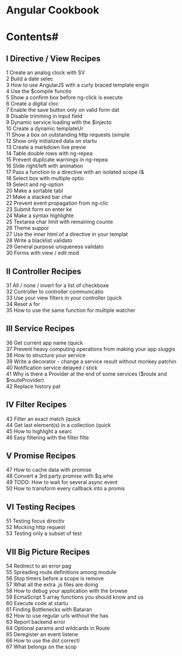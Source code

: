 # Angular Cookbook #


# Contents#

## I Directive / View Recipes ##

1 Create an analog clock with SV  
2 Build a date selec  
3 How to use AngularJS with a curly braced template engin  
4 Use the $compile functio  
5 Show a confirm box before ng-click is execute  
6 Create a digital cloc  
7 Enable the save button only on valid form dat  
8 Disable trimming in input field  
9 Dynamic service loading with the $injecto  
10 Create a dynamic templateUr  
11 Show a box on outstanding http requests (simple  
12 Show only initialized data on startu  
13 Create a markdown live previe  
14 Table double rows with ng-repea  
15 Prevent duplicate warnings in ng-repea  
16 Slide right/left with animation  
17 Pass a function to a directive with an isolated scope (&  
18 Select box with multiple optio  
19 Select and ng-option  
20 Make a sortable tabl  
21 Make a stacked bar char  
22 Prevent event propagation from ng-clic  
23 Submit form on enter ke  
24 Make a syntax highlighte  
25 Textarea char limit with remaining counte  
26 Theme suppor  
27 Use the inner html of a directive in your templat  
28 Write a blacklist validato  
29 General purpose uniqueness validato  
30 Forms with view / edit mod  


## II Controller Recipes ##

31 All / none / invert for a list of checkboxe  
32 Controller to controller communicatio  
33 Use your view filters in your controller (quick  
34 Reset a for  
35 How to use the same function for multiple watcher  


## III Service Recipes ##

36 Get current app name (quick  
37 Prevent heavy computing operations from making your app sluggis  
38 How to structure your service  
39 Write a decorator - change a service result without monkey patchin  
40 Notification service delayed / stick  
41 Why is there a Provider at the end of some services ($route and $routeProvider)  
42 Replace history pat  


## IV Filter Recipes ##

43 Filter an exact match (quick  
44 Get last element(s) in a collection (quick  
45 How to highlight a searc  
46 Easy filtering with the filter filte  


## V Promise Recipes ##

47 How to cache data with promise  
48 Convert a 3rd party promise with $q.whe  
49 TODO: How to wait for several async event  
50 How to transform every callback into a promis  


## VI Testing Recipes ##

51 Testing focus directiv  
52 Mocking http request  
53 Testing only a subset of test  


## VII Big Picture Recipes ##

54 Redirect to an error pag  
55 Spreading route definitions among module  
56 Stop timers before a scope is remove  
57 What all the extra .js files are doing  
58 How to debug your application with the browse  
59 EcmaScript 5 array functions you should know and us  
60 Execute code at startu  
61 Finding Bottlenecks with Bataran  
62 How to use regular urls without the has  
63 Report backend error  
64 Optional params and wildcards in Route  
65 Deregister an event listene  
66 How to use the dot correctl  
67 What belongs on the scop  
